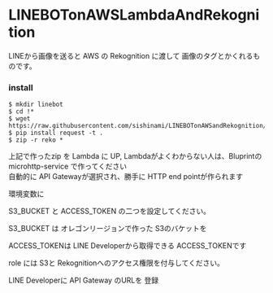 # LINEBOTonAWSLambdaAndRekognition

LINEから画像を送ると AWS の Rekognition に渡して 画像のタグとかくれるものです。


### install 
```
$ mkdir linebot
$ cd !*
$ wget https://raw.githubusercontent.com/sishinami/LINEBOTonAWSandRekognition/master/lambda_function.py
$ pip install request -t .
$ zip -r reko *
```

上記で作ったzip を Lambda に UP,
Lambdaがよくわからない人は、Bluprintの microhttp-service で作ってください  
自動的に API Gatewayが選択され、勝手に HTTP end pointが作られます  

環境変数に 

S3_BUCKET と ACCESS_TOKEN の二つを設定してください。

S3_BUCKET は オレゴンリージョンで作った S3のバケットを

ACCESS_TOKENは LINE Developerから取得できる ACCESS_TOKENです

role には S3と Rekognitionへのアクセス権限を付与してください。



LINE Developerに API Gateway のURLを 登録




